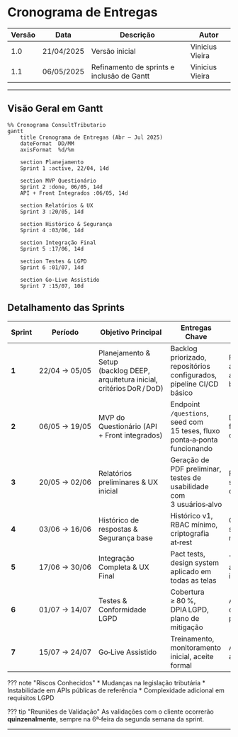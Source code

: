 # Cronograma de Entregas


| Versão | Data       | Descrição                                  | Autor           |
| ------ | ---------- | ------------------------------------------ | --------------- |
| 1.0    | 21/04/2025 | Versão inicial                             | Vinicius Vieira |
| 1.1    | 06/05/2025 | Refinamento de sprints e inclusão de Gantt | Vinicius Vieira |

---

## Visão Geral em Gantt

```mermaid
%% Cronograma ConsultTributario
gantt
    title Cronograma de Entregas (Abr — Jul 2025)
    dateFormat  DD/MM
    axisFormat  %d/%m

    section Planejamento
    Sprint 1 :active, 22/04, 14d

    section MVP Questionário
    Sprint 2 :done, 06/05, 14d
    API + Front Integrados :06/05, 14d

    section Relatórios & UX
    Sprint 3 :20/05, 14d

    section Histórico & Segurança
    Sprint 4 :03/06, 14d

    section Integração Final
    Sprint 5 :17/06, 14d

    section Testes & LGPD
    Sprint 6 :01/07, 14d

    section Go‑Live Assistido
    Sprint 7 :15/07, 10d
```

## Detalhamento das Sprints

| Sprint | Período       | Objetivo Principal                                                            | Entregas Chave                                                            | Validação do Cliente                         |
| ------ | ------------- | ----------------------------------------------------------------------------- | ------------------------------------------------------------------------- | -------------------------------------------- |
| **1**  | 22/04 → 05/05 | Planejamento & Setup (backlog DEEP, arquitetura inicial, critérios DoR / DoD) | Backlog priorizado, repositórios configurados, pipeline CI/CD básico      | Reunião de alinhamento, aprovação do backlog |
| **2**  | 06/05 → 19/05 | MVP do Questionário (API + Front integrados)                                  | Endpoint `/questions`, seed com 15 teses, fluxo ponta‑a‑ponta funcionando | Demonstração funcional ao cliente            |
| **3**  | 20/05 → 02/06 | Relatórios preliminares & UX inicial                                          | Geração de PDF preliminar, testes de usabilidade com 3 usuários‑alvo      | Feedback sobre formato dos relatórios        |
| **4**  | 03/06 → 16/06 | Histórico de respostas & Segurança base                                       | Histórico v1, RBAC mínimo, criptografia at‑rest                           | Checagem de segurança e rastreabilidade      |
| **5**  | 17/06 → 30/06 | Integração Completa & UX Final                                                | Pact tests, design system aplicado em todas as telas                      | Teste de aceite de interface                 |
| **6**  | 01/07 → 14/07 | Testes & Conformidade LGPD                                                    | Cobertura ≥ 80 %, DPIA LGPD, plano de mitigação                           | Aprovação de conformidade preliminar         |
| **7**  | 15/07 → 24/07 | Go‑Live Assistido                                                             | Treinamento, monitoramento inicial, aceite formal                         | Assinatura de aceite                         |

??? note "Riscos Conhecidos"
\* Mudanças na legislação tributária
\* Instabilidade em APIs públicas de referência
\* Complexidade adicional em requisitos LGPD

??? tip "Reuniões de Validação"
As validações com o cliente ocorrerão **quinzenalmente**, sempre na 6ª‑feira da segunda semana da sprint.

---
